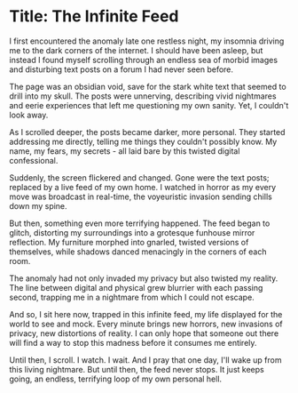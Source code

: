 # Title: The Infinite Feed

I first encountered the anomaly late one restless night, my insomnia driving me to the dark corners of the internet. I should have been asleep, but instead I found myself scrolling through an endless sea of morbid images and disturbing text posts on a forum I had never seen before.

The page was an obsidian void, save for the stark white text that seemed to drill into my skull. The posts were unnerving, describing vivid nightmares and eerie experiences that left me questioning my own sanity. Yet, I couldn't look away.

As I scrolled deeper, the posts became darker, more personal. They started addressing me directly, telling me things they couldn't possibly know. My name, my fears, my secrets - all laid bare by this twisted digital confessional.

Suddenly, the screen flickered and changed. Gone were the text posts; replaced by a live feed of my own home. I watched in horror as my every move was broadcast in real-time, the voyeuristic invasion sending chills down my spine.

But then, something even more terrifying happened. The feed began to glitch, distorting my surroundings into a grotesque funhouse mirror reflection. My furniture morphed into gnarled, twisted versions of themselves, while shadows danced menacingly in the corners of each room.

The anomaly had not only invaded my privacy but also twisted my reality. The line between digital and physical grew blurrier with each passing second, trapping me in a nightmare from which I could not escape.

And so, I sit here now, trapped in this infinite feed, my life displayed for the world to see and mock. Every minute brings new horrors, new invasions of privacy, new distortions of reality. I can only hope that someone out there will find a way to stop this madness before it consumes me entirely.

Until then, I scroll. I watch. I wait. And I pray that one day, I'll wake up from this living nightmare. But until then, the feed never stops. It just keeps going, an endless, terrifying loop of my own personal hell.